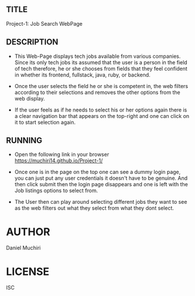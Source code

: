 ## TITLE
Project-1: Job Search WebPage

## DESCRIPTION
- This Web-Page displays tech jobs available from various companies. Since its only tech jobs its assumed that the user is a person in the field of tech therefore, he or she chooses from fields that they feel confident in whether its frontend, fullstack, java, ruby, or backend. 

- Once the user selects the field he or she is competent in, the web filters according to their selections and removes the other options from the web display.

- If the user feels as if he needs to select his or her options again there is a clear navigation bar that appears on the top-right and one can click on it to start selection again.

## RUNNING
- Open the following link in your browser
https://muchiri14.github.io/Project-1/

- Once one is in the page on the top one can see a dummy login page, you can just put any user credentials it doesn't have to be genuine. And then click submit then the login page disappears and one is left with the Job listings options to select from.

- The User then can play around selecting different jobs they want to see as the web filters out what they select from what they dont select.

# AUTHOR
Daniel Muchiri

# LICENSE
ISC
